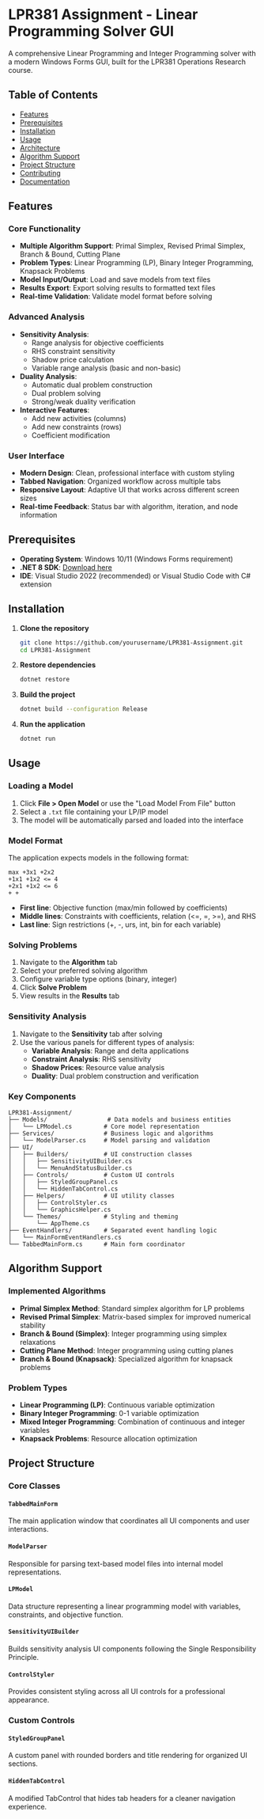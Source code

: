 ﻿# LPR381 Assignment - Linear Programming Solver GUI

A comprehensive Linear Programming and Integer Programming solver with a modern Windows Forms GUI, built for the LPR381 Operations Research course.

## Table of Contents

- [Features](#features)
- [Prerequisites](#prerequisites)
- [Installation](#installation)
- [Usage](#usage)
- [Architecture](#architecture)
- [Algorithm Support](#algorithm-support)
- [Project Structure](#project-structure)
- [Contributing](#contributing)
- [Documentation](#documentation)

## Features

### Core Functionality
- **Multiple Algorithm Support**: Primal Simplex, Revised Primal Simplex, Branch & Bound, Cutting Plane
- **Problem Types**: Linear Programming (LP), Binary Integer Programming, Knapsack Problems
- **Model Input/Output**: Load and save models from text files
- **Results Export**: Export solving results to formatted text files
- **Real-time Validation**: Validate model format before solving

### Advanced Analysis
- **Sensitivity Analysis**: 
  - Range analysis for objective coefficients
  - RHS constraint sensitivity
  - Shadow price calculation
  - Variable range analysis (basic and non-basic)
- **Duality Analysis**: 
  - Automatic dual problem construction
  - Dual problem solving
  - Strong/weak duality verification
- **Interactive Features**:
  - Add new activities (columns)
  - Add new constraints (rows)
  - Coefficient modification

### User Interface
- **Modern Design**: Clean, professional interface with custom styling
- **Tabbed Navigation**: Organized workflow across multiple tabs
- **Responsive Layout**: Adaptive UI that works across different screen sizes
- **Real-time Feedback**: Status bar with algorithm, iteration, and node information

## Prerequisites

- **Operating System**: Windows 10/11 (Windows Forms requirement)
- **.NET 8 SDK**: [Download here](https://dotnet.microsoft.com/download/dotnet/8.0)
- **IDE**: Visual Studio 2022 (recommended) or Visual Studio Code with C# extension

## Installation

1. **Clone the repository**
   ```bash
   git clone https://github.com/yourusername/LPR381-Assignment.git
   cd LPR381-Assignment
   ```

2. **Restore dependencies**
   ```bash
   dotnet restore
   ```

3. **Build the project**
   ```bash
   dotnet build --configuration Release
   ```

4. **Run the application**
   ```bash
   dotnet run
   ```

## Usage

### Loading a Model
1. Click **File > Open Model** or use the "Load Model From File" button
2. Select a `.txt` file containing your LP/IP model
3. The model will be automatically parsed and loaded into the interface

### Model Format
The application expects models in the following format:
```
max +3x1 +2x2
+1x1 +1x2 <= 4
+2x1 +1x2 <= 6
+ + 
```

- **First line**: Objective function (max/min followed by coefficients)
- **Middle lines**: Constraints with coefficients, relation (<=, =, >=), and RHS
- **Last line**: Sign restrictions (+, -, urs, int, bin for each variable)

### Solving Problems
1. Navigate to the **Algorithm** tab
2. Select your preferred solving algorithm
3. Configure variable type options (binary, integer)
4. Click **Solve Problem**
5. View results in the **Results** tab

### Sensitivity Analysis
1. Navigate to the **Sensitivity** tab after solving
2. Use the various panels for different types of analysis:
   - **Variable Analysis**: Range and delta applications
   - **Constraint Analysis**: RHS sensitivity
   - **Shadow Prices**: Resource value analysis
   - **Duality**: Dual problem construction and verification

### Key Components

```
LPR381-Assignment/
├── Models/                 # Data models and business entities
│   └── LPModel.cs         # Core model representation
├── Services/              # Business logic and algorithms
│   └── ModelParser.cs     # Model parsing and validation
├── UI/
│   ├── Builders/          # UI construction classes
│   │   ├── SensitivityUIBuilder.cs
│   │   └── MenuAndStatusBuilder.cs
│   ├── Controls/          # Custom UI controls
│   │   ├── StyledGroupPanel.cs
│   │   └── HiddenTabControl.cs
│   ├── Helpers/           # UI utility classes
│   │   ├── ControlStyler.cs
│   │   └── GraphicsHelper.cs
│   └── Themes/            # Styling and theming
│       └── AppTheme.cs
├── EventHandlers/         # Separated event handling logic
│   └── MainFormEventHandlers.cs
└── TabbedMainForm.cs      # Main form coordinator
```

## Algorithm Support

### Implemented Algorithms
- **Primal Simplex Method**: Standard simplex algorithm for LP problems
- **Revised Primal Simplex**: Matrix-based simplex for improved numerical stability
- **Branch & Bound (Simplex)**: Integer programming using simplex relaxations
- **Cutting Plane Method**: Integer programming using cutting planes
- **Branch & Bound (Knapsack)**: Specialized algorithm for knapsack problems

### Problem Types
- **Linear Programming (LP)**: Continuous variable optimization
- **Binary Integer Programming**: 0-1 variable optimization
- **Mixed Integer Programming**: Combination of continuous and integer variables
- **Knapsack Problems**: Resource allocation optimization

## Project Structure

### Core Classes

#### `TabbedMainForm`
The main application window that coordinates all UI components and user interactions.

#### `ModelParser`
Responsible for parsing text-based model files into internal model representations.

#### `LPModel`
Data structure representing a linear programming model with variables, constraints, and objective function.

#### `SensitivityUIBuilder`
Builds sensitivity analysis UI components following the Single Responsibility Principle.

#### `ControlStyler`
Provides consistent styling across all UI controls for a professional appearance.

### Custom Controls

#### `StyledGroupPanel`
A custom panel with rounded borders and title rendering for organized UI sections.

#### `HiddenTabControl`
A modified TabControl that hides tab headers for a cleaner navigation experience.